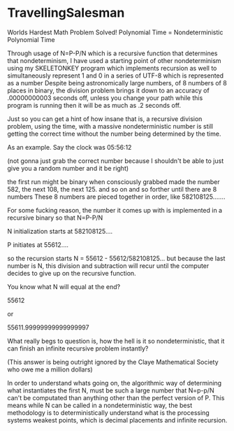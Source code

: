 # TravellingSalesman
Worlds Hardest Math Problem Solved! Polynomial Time = Nondeterministic Polynomial Time

Through usage of N=P-P/N which is a recursive function that determines that nondeterminism, I have used a starting point of other nondeterminism using my SKELETONKEY
program which implements recursion as well to simultaneously represent 1 and 0 in a series of UTF-8 which is represented as a number
Despite being astronomically large numbers, of 8 numbers of 8 places in binary, the division problem brings it down to an accuracy of .00000000003 seconds off, 
unless you change your path while this program is running then it will be as much as .2 seconds off.

Just so you can get a hint of how insane that is, a recursive division problem, using the time, with a massive nondeterministic number is still getting the correct time without the number being determined by the time.

As an example. Say the clock was 05:56:12

(not gonna just grab the correct number because I shouldn't be able to just give you a random number and it be right)

the first run might be binary when consciously grabbed made the number 582, the next 108, the next 125. and so on and so forther until there are 8 numbers
These 8 numbers are pieced together in order, like 582108125.......

For some fucking reason, the number it comes up with is implemented in a recursive binary so that N=P-P/N

N initialization starts at 582108125....

P initiates at 55612....

so the recursion starts N = 55612 - 55612/582108125... but because the last number is N, this division and subtraction will recur until the computer decides to give up on the recursive function.

You know what N will equal at the end?

55612

or

55611.99999999999999997

What really begs to question is, how the hell is it so nondeterministic, that it can finish an infinite recursive problem instantly?

(This answer is being outright ignored by the Claye Mathematical Society who owe me a million dollars)

In order to understand whats going on, the algorithmic way of determining what instantiates the first N, must be such a large number that N=p-p/N can't be computated than anything other than the perfect version of P. This means while N can be called in a nondeterministic way, the best methodology is to deterministically understand what is the processing systems weakest points, which is decimal placements and infinite recursion.

